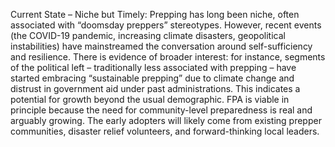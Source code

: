 Current State – Niche but Timely: Prepping has long been niche, often associated with “doomsday preppers” stereotypes. However, recent events (the COVID-19 pandemic, increasing climate disasters, geopolitical instabilities) have mainstreamed the conversation around self-sufficiency and resilience. There is evidence of broader interest: for instance, segments of the political left – traditionally less associated with prepping – have started embracing “sustainable prepping” due to climate change and distrust in government aid under past administrations. This indicates a potential for growth beyond the usual demographic. FPA is viable in principle because the need for community-level preparedness is real and arguably growing. The early adopters will likely come from existing prepper communities, disaster relief volunteers, and forward-thinking local leaders.